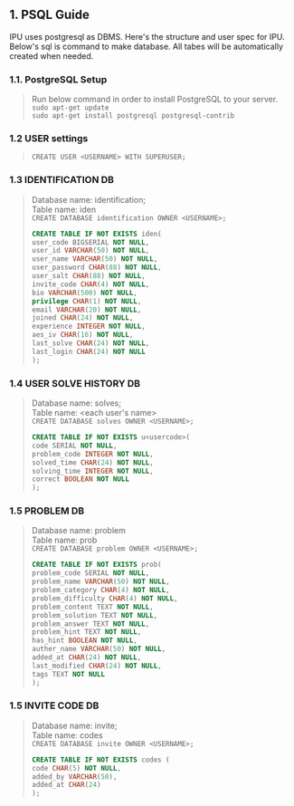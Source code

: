 ## 1. PSQL Guide

IPU uses postgresql as DBMS. Here's the structure and user spec for IPU.
Below's sql is command to make database. All tabes will be automatically created when needed.

### 1.1. PostgreSQL Setup

> Run below command in order to install PostgreSQL to your server.   
> `sudo apt-get update`   
> `sudo apt-get install postgresql postgresql-contrib`

### 1.2 USER settings
> `CREATE USER <USERNAME> WITH SUPERUSER;`

### 1.3 IDENTIFICATION DB

> Database name: identification;   
> Table name: iden   
> `CREATE DATABASE identification OWNER <USERNAME>;`
> ```sql
> CREATE TABLE IF NOT EXISTS iden(
> user_code BIGSERIAL NOT NULL,
> user_id VARCHAR(50) NOT NULL,
> user_name VARCHAR(50) NOT NULL,
> user_password CHAR(88) NOT NULL,
> user_salt CHAR(88) NOT NULL,
> invite_code CHAR(4) NOT NULL,
> bio VARCHAR(500) NOT NULL,
> privilege CHAR(1) NOT NULL,
> email VARCHAR(20) NOT NULL,
> joined CHAR(24) NOT NULL,
> experience INTEGER NOT NULL,
> aes_iv CHAR(16) NOT NULL,
> last_solve CHAR(24) NOT NULL,
> last_login CHAR(24) NOT NULL
> );
> ```

### 1.4 USER SOLVE HISTORY DB

> Database name: solves;   
> Table name: <each user's name>   
> `CREATE DATABASE solves OWNER <USERNAME>;`
> ```sql
> CREATE TABLE IF NOT EXISTS u<usercode>(
> code SERIAL NOT NULL,
> problem_code INTEGER NOT NULL,
> solved_time CHAR(24) NOT NULL,
> solving_time INTEGER NOT NULL,
> correct BOOLEAN NOT NULL
> );
> ```

### 1.5 PROBLEM DB

> Database name: problem   
> Table name: prob   
> `CREATE DATABASE problem OWNER <USERNAME>;`
> ```sql
> CREATE TABLE IF NOT EXISTS prob(
> problem_code SERIAL NOT NULL,
> problem_name VARCHAR(50) NOT NULL,
> problem_category CHAR(4) NOT NULL,
> problem_difficulty CHAR(4) NOT NULL,
> problem_content TEXT NOT NULL,
> problem_solution TEXT NOT NULL,
> problem_answer TEXT NOT NULL,
> problem_hint TEXT NOT NULL,
> has_hint BOOLEAN NOT NULL,
> auther_name VARCHAR(50) NOT NULL,
> added_at CHAR(24) NOT NULL,
> last_modified CHAR(24) NOT NULL,
> tags TEXT NOT NULL
> );
> ```

### 1.5 INVITE CODE DB

> Database name: invite;   
> Table name: codes   
> `CREATE DATABASE invite OWNER <USERNAME>;`
> ```sql
> CREATE TABLE IF NOT EXISTS codes (
> code CHAR(5) NOT NULL,
> added_by VARCHAR(50),
> added_at CHAR(24)
> );
> ```
